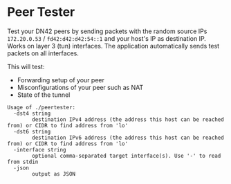 # Peer Tester
Test your DN42 peers by sending packets with the random source IPs ``172.20.0.53`` / ``fd42:d42:d42:54::1`` and your host's IP as destination IP.
Works on layer 3 (tun) interfaces. The application automatically sends test packets on all interfaces.

This will test:
- Forwarding setup of your peer
- Misconfigurations of your peer such as NAT
- State of the tunnel

````
Usage of ./peertester:
  -dst4 string
    	destination IPv4 address (the address this host can be reached from) or CIDR to find address from 'lo'
  -dst6 string
    	destination IPv6 address (the address this host can be reached from) or CIDR to find address from 'lo'
  -interface string
    	optional comma-separated target interface(s). Use '-' to read from stdin 
  -json
    	output as JSON
````